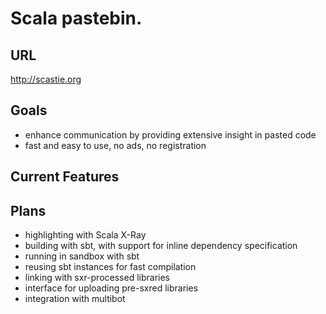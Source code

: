 Scala pastebin.
=========================================

URL
------
http://scastie.org

Goals
---------
* enhance communication by providing extensive insight in pasted code
* fast and easy to use, no ads, no registration

Current Features
-----------

Plans
----------
* highlighting with Scala X-Ray
* building with sbt, with support for inline dependency specification
* running in sandbox with sbt
* reusing sbt instances for fast compilation
* linking with sxr-processed libraries
* interface for uploading pre-sxred libraries
* integration with multibot